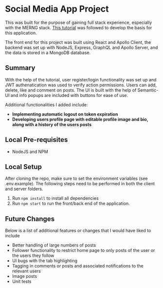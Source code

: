 # Social Media App Project
 
This was built for the purpose of gaining full stack experience, especially with the MERNG stack. [This tutorial](https://www.youtube.com/watch?v=n1mdAPFq2Os&t=20005s&ab_channel=freeCodeCamp.org) was followed to develop the basis for this application.

The front end for this project was built using React and Apollo Client, the backend was set up with NodeJS, Express, GraphQL and Apollo Server, and the data is stored in a MongoDB database.

## Summary

With the help of the tutorial, user register/login functionality was set up and JWT authenatication was used to verify action permissions. Users can add, delete, like and comment on posts. The UI is built with the help of Semantic-UI and info popups are included with buttons for ease of use. 

Additional functionalities I added include:

- **Implementing automatic logout on token expiration**
- **Developing users profile page with editable profile image and bio, along with a history of the users posts**

## Local Pre-requisites

- NodeJS and NPM 

## Local Setup 

After cloning the repo, make sure to set the environment variables (see .env.example). The following steps need to be performed in both the client and server folders.

1. Run ```npm install``` to install all dependencies
2. Run ```npm start``` to run the front/back end of the application. 

## Future Changes

Below is a list of additional features or changes that I would have liked to include

- Better handling of large numbers of posts
- Follower functionality to restrict home page to only posts of the user or the users they follow
- UI bugs with the tab highlighting
- Tagging in comments or posts and associated notifications to the relevant users
- Image posts
- Unit tests
